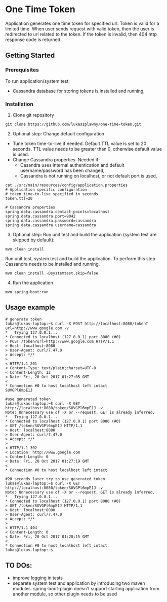 # One Time Token
Application generates one time token for specified url. Token is valid for a limited time.
When user sends request with valid token, then the user is redirected to url related to the token.
If the token is invalid, then 404 http response code is returned.

## Getting Started

### Prerequisites
To run application/system test:
* Cassandra database for storing tokens is installed and running,

### Installation
1. Clone git repository
```
git clone https://github.com/lukaszplawny/one-time-token.git
```
2. Optional step: 
Change default configuration
* Tune token time-to-live if needed. Default TTL value is set to 20 seconds. TTL value needs to be greater than 0, otherwise default value is used.
* Change Cassandra properties. Needed if:
	* Casandra uses internal authentication and default username/password has been changed, 
	* Cassandra is not running on localhost, or not default port is used,
```
cat ./src/main/resources/config/application.properties 
# Application specific configuration
# token time-to-live specified in seconds
token.ttl=20

# Cassandra properties
spring.data.cassandra.contact-points=localhost
spring.data.cassandra.port=9042
spring.data.cassandra.password=cassandra
spring.data.cassandra.username=cassandra
```
3. Optional step: 
Run unit test and build the application (system test are skipped by default):
```
mvn clean install
```
Run unit test, system test and build the application. To perform this step Cassandra needs to be installed and running.
```
mvn clean install -Dsystemtest.skip=false
```
4. Run the application
```
mvn spring-boot:run
```


## Usage example
```
# generate token
lukas@lukas-laptop:~$ curl -X POST http://localhost:8080/token?url=http://www.google.com -v
*   Trying 127.0.0.1...
* Connected to localhost (127.0.0.1) port 8080 (#0)
> POST /token?url=http://www.google.com HTTP/1.1
> Host: localhost:8080
> User-Agent: curl/7.47.0
> Accept: */*
> 
< HTTP/1.1 201 
< Content-Type: text/plain;charset=UTF-8
< Content-Length: 12
< Date: Fri, 20 Oct 2017 01:27:05 GMT
< 
* Connection #0 to host localhost left intact
SUVGPl6mpE1J

#use generated token
lukas@lukas-laptop:~$ curl -X GET http://localhost:8080/token/SUVGPl6mpE1J -v
Note: Unnecessary use of -X or --request, GET is already inferred.
*   Trying 127.0.0.1...
* Connected to localhost (127.0.0.1) port 8080 (#0)
> GET /token/SUVGPl6mpE1J HTTP/1.1
> Host: localhost:8080
> User-Agent: curl/7.47.0
> Accept: */*
> 
< HTTP/1.1 302 
< Location: http://www.google.com
< Content-Length: 0
< Date: Fri, 20 Oct 2017 01:27:19 GMT
< 
* Connection #0 to host localhost left intact

#20 seconds later try to use generated token
lukas@lukas-laptop:~$ curl -X GET http://localhost:8080/token/SUVGPl6mpE1J -v
Note: Unnecessary use of -X or --request, GET is already inferred.
*   Trying 127.0.0.1...
* Connected to localhost (127.0.0.1) port 8080 (#0)
> GET /token/SUVGPl6mpE1J HTTP/1.1
> Host: localhost:8080
> User-Agent: curl/7.47.0
> Accept: */*
> 
< HTTP/1.1 404 
< Content-Length: 0
< Date: Fri, 20 Oct 2017 01:28:15 GMT
< 
* Connection #0 to host localhost left intact
lukas@lukas-laptop:~$ 

```

## TO DOs:

* improve logging in tests
* separete system test and application by introducing two maven modules. spring-boot-plugin doesn't support starting application from another module, so other plugin needs to be used
